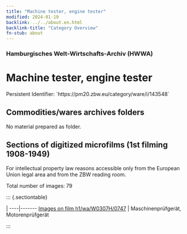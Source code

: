 ```yaml
---
title: "Machine tester, engine tester"
modified: 2024-01-19
backlink: ../../about.en.html
backlink-title: "Category Overview"
fn-stub: about
---
```


### Hamburgisches Welt-Wirtschafts-Archiv (HWWA)

# Machine tester, engine tester

<div class="hint">Persistent Identifier: `https://pm20.zbw.eu/category/ware/i/143548`</div>







## Commodities/wares archives folders





No material prepared as folder.



<a id="filmsections" />

## Sections of digitized microfilms (1st filming 1908-1949)

<p>For intellectual property law reasons accessible only from the European Union legal area and from the ZBW reading room.</p>



<p>Total number of images: 79</p>




::: {.sectiontable}

 | 
----|-------
<a class="btn" href="https://pm20.zbw.eu/film/h1/wa/W0307H/0747" rel="nofollow">Images on film h1/wa/W0307H/0747</a> | Maschinenprüfgerät, Motorenprüfgerät


:::
















